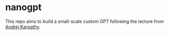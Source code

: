 # nanogpt
This repo aims to build a small-scale custom GPT following the lecture from [Andrej Karpathy](https://www.youtube.com/watch?v=kCc8FmEb1nY).
